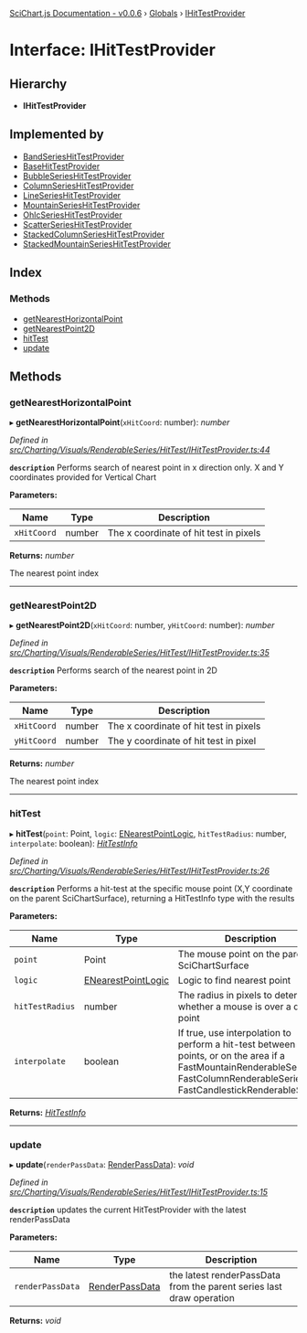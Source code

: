 [SciChart.js Documentation - v0.0.6](../README.md) › [Globals](../globals.md) › [IHitTestProvider](ihittestprovider.md)

# Interface: IHitTestProvider

## Hierarchy

* **IHitTestProvider**

## Implemented by

* [BandSeriesHitTestProvider](../classes/bandserieshittestprovider.md)
* [BaseHitTestProvider](../classes/basehittestprovider.md)
* [BubbleSeriesHitTestProvider](../classes/bubbleserieshittestprovider.md)
* [ColumnSeriesHitTestProvider](../classes/columnserieshittestprovider.md)
* [LineSeriesHitTestProvider](../classes/lineserieshittestprovider.md)
* [MountainSeriesHitTestProvider](../classes/mountainserieshittestprovider.md)
* [OhlcSeriesHitTestProvider](../classes/ohlcserieshittestprovider.md)
* [ScatterSeriesHitTestProvider](../classes/scatterserieshittestprovider.md)
* [StackedColumnSeriesHitTestProvider](../classes/stackedcolumnserieshittestprovider.md)
* [StackedMountainSeriesHitTestProvider](../classes/stackedmountainserieshittestprovider.md)

## Index

### Methods

* [getNearestHorizontalPoint](ihittestprovider.md#getnearesthorizontalpoint)
* [getNearestPoint2D](ihittestprovider.md#getnearestpoint2d)
* [hitTest](ihittestprovider.md#hittest)
* [update](ihittestprovider.md#update)

## Methods

###  getNearestHorizontalPoint

▸ **getNearestHorizontalPoint**(`xHitCoord`: number): *number*

*Defined in [src/Charting/Visuals/RenderableSeries/HitTest/IHitTestProvider.ts:44](https://github.com/ABTSoftware/SciChart.Dev/blob/46671d21ce/Web/src/SciChart/src/Charting/Visuals/RenderableSeries/HitTest/IHitTestProvider.ts#L44)*

**`description`** Performs search of nearest point in x direction only.
X and Y coordinates provided for Vertical Chart

**Parameters:**

Name | Type | Description |
------ | ------ | ------ |
`xHitCoord` | number | The x coordinate of hit test in pixels |

**Returns:** *number*

The nearest point index

___

###  getNearestPoint2D

▸ **getNearestPoint2D**(`xHitCoord`: number, `yHitCoord`: number): *number*

*Defined in [src/Charting/Visuals/RenderableSeries/HitTest/IHitTestProvider.ts:35](https://github.com/ABTSoftware/SciChart.Dev/blob/46671d21ce/Web/src/SciChart/src/Charting/Visuals/RenderableSeries/HitTest/IHitTestProvider.ts#L35)*

**`description`** Performs search of the nearest point in 2D

**Parameters:**

Name | Type | Description |
------ | ------ | ------ |
`xHitCoord` | number | The x coordinate of hit test in pixels |
`yHitCoord` | number | The y coordinate of hit test in pixel |

**Returns:** *number*

The nearest point index

___

###  hitTest

▸ **hitTest**(`point`: Point, `logic`: [ENearestPointLogic](../enums/enearestpointlogic.md), `hitTestRadius`: number, `interpolate`: boolean): *[HitTestInfo](../classes/hittestinfo.md)*

*Defined in [src/Charting/Visuals/RenderableSeries/HitTest/IHitTestProvider.ts:26](https://github.com/ABTSoftware/SciChart.Dev/blob/46671d21ce/Web/src/SciChart/src/Charting/Visuals/RenderableSeries/HitTest/IHitTestProvider.ts#L26)*

**`description`** Performs a hit-test at the specific mouse point (X,Y coordinate on the parent SciChartSurface),
returning a HitTestInfo type with the results

**Parameters:**

Name | Type | Description |
------ | ------ | ------ |
`point` | Point | The mouse point on the parent SciChartSurface |
`logic` | [ENearestPointLogic](../enums/enearestpointlogic.md) | Logic to find nearest point |
`hitTestRadius` | number | The radius in pixels to determine whether a mouse is over a data-point |
`interpolate` | boolean | If true, use interpolation to perform a hit-test between data-points, or on the area if a FastMountainRenderableSeries, FastColumnRenderableSeries or FastCandlestickRenderableSeries  |

**Returns:** *[HitTestInfo](../classes/hittestinfo.md)*

___

###  update

▸ **update**(`renderPassData`: [RenderPassData](../classes/renderpassdata.md)): *void*

*Defined in [src/Charting/Visuals/RenderableSeries/HitTest/IHitTestProvider.ts:15](https://github.com/ABTSoftware/SciChart.Dev/blob/46671d21ce/Web/src/SciChart/src/Charting/Visuals/RenderableSeries/HitTest/IHitTestProvider.ts#L15)*

**`description`** updates the current HitTestProvider with the latest renderPassData

**Parameters:**

Name | Type | Description |
------ | ------ | ------ |
`renderPassData` | [RenderPassData](../classes/renderpassdata.md) | the latest renderPassData from the parent series last draw operation  |

**Returns:** *void*
